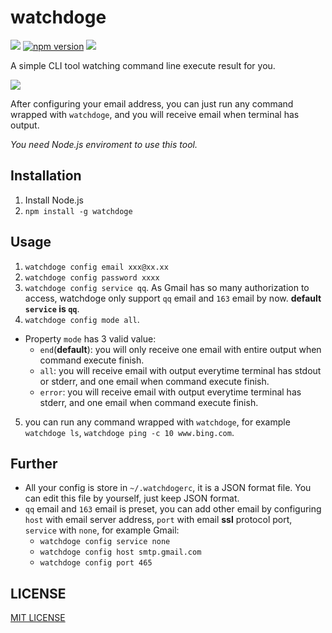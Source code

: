 # watchdoge

[![](https://travis-ci.org/altair21/watchdoge.svg?branch=master)](https://travis-ci.org/altair21/watchdoge)
[![npm version](https://img.shields.io/npm/v/watchdoge.svg)](https://www.npmjs.com/package/watchdoge)
[![](https://img.shields.io/npm/l/watchdoge.svg)](https://github.com/altair21/watchdoge/blob/master/LICENSE)

A simple CLI tool watching command line execute result for you.

![](https://ws1.sinaimg.cn/large/9ce43335gy1femb4iywslj20go0go0tr.jpg)

After configuring your email address, you can just run any command wrapped with `watchdoge`, and you will receive email when terminal has output. 

*You need Node.js enviroment to use this tool.*

## Installation

1. Install Node.js
2. `npm install -g watchdoge`

## Usage

1. `watchdoge config email xxx@xx.xx`
2. `watchdoge config password xxxx`
3. `watchdoge config service qq`. As Gmail has so many authorization to access, watchdoge only support `qq` email and `163` email by now. **default `service` is `qq`**.
4. `watchdoge config mode all`. 
  - Property `mode` has 3 valid value:
    - `end`(**default**): you will only receive one email with entire output when command execute finish.
    - `all`: you will receive email with output everytime terminal has stdout or stderr, and one email when command execute finish.
    - `error`: you will receive email with output everytime terminal has stderr, and one email when command execute finish.
5. you can run any command wrapped with `watchdoge`, for example `watchdoge ls`, `watchdoge ping -c 10 www.bing.com`.

## Further

- All your config is store in `~/.watchdogerc`, it is a JSON format file. You can edit this file by yourself, just keep JSON format.
- `qq` email and `163` email is preset, you can add other email by configuring `host` with email server address, `port` with email **ssl** protocol port, `service` with `none`, for example Gmail:
    - `watchdoge config service none`
    - `watchdoge config host smtp.gmail.com`
    - `watchdoge config port 465`

## LICENSE

[MIT LICENSE](https://github.com/altair21/watchdoge/blob/master/LICENSE)

